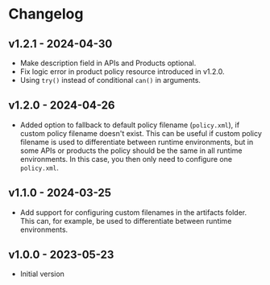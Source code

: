 # Changelog
## v1.2.1 - 2024-04-30
* Make description field in APIs and Products optional.
* Fix logic error in product policy resource introduced in v1.2.0.
* Using `try()` instead of conditional `can()` in arguments.

## v1.2.0 - 2024-04-26
* Added option to fallback to default policy filename (`policy.xml`), if custom policy filename doesn't exist. This can be useful if custom policy filename is used to differentiate between runtime environments, but in some APIs or products the policy should be the same in all runtime environments. In this case, you then only need to configure one `policy.xml`.

## v1.1.0 - 2024-03-25
* Add support for configuring custom filenames in the artifacts folder. This can, for example, be used to differentiate between runtime environments.

## v1.0.0 - 2023-05-23
* Initial version
